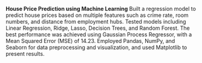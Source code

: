 **House Price Prediction using Machine Learning**
Built a regression model to predict house prices based on multiple features such as crime rate, room numbers, and distance from employment hubs. Tested models including Linear Regression, Ridge, Lasso, Decision Trees, and Random Forest. The best performance was achieved using Gaussian Process Regressor, with a Mean Squared Error (MSE) of 14.23. Employed Pandas, NumPy, and Seaborn for data preprocessing and visualization, and used Matplotlib to present results.
